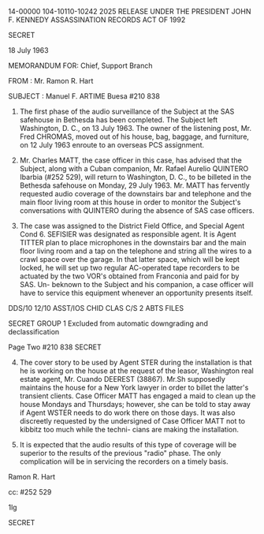 14-00000
104-10110-10242
2025 RELEASE UNDER THE PRESIDENT JOHN F. KENNEDY ASSASSINATION RECORDS ACT OF 1992

SECRET

18 July 1963

MEMORANDUM FOR: Chief, Support Branch

FROM : Mr. Ramon R. Hart

SUBJECT : Manuel F. ARTIME Buesa
#210 838

1. The first phase of the audio surveillance of the
Subject at the SAS safehouse in Bethesda has been completed.
The Subject left Washington, D. C., on 13 July 1963. The
owner of the listening post, Mr. Fred CHROMAS,
moved out of his house, bag, baggage, and furniture, on
12 July 1963 enroute to an overseas PCS assignment.

2. Mr. Charles MATT, the case officer in this case, has
advised that the Subject, along with a Cuban companion, Mr.
Rafael Aurelio QUINTERO Ibarbia (#252 529), will return to
Washington, D. C., to be billeted in the Bethesda safehouse on
Monday, 29 July 1963. Mr. MATT has fervently requested audio
coverage of the downstairs bar and telephone and the main floor
living room at this house in order to monitor the Subject's
conversations with QUINTERO during the absence of SAS case
officers.

3. The case was assigned to the District Field Office,
and Special Agent Cond 6. SEFISIER was designated as responsible
agent. It is Agent TITTER plan to place microphones in the
downstairs bar and the main floor living room and a tap on the
telephone and string all the wires to a crawl space over the
garage. In that latter space, which will be kept locked, he will
set up two regular AC-operated tape recorders to be actuated by
the two VOR's obtained from Franconia and paid for by SAS. Un-
beknown to the Subject and his companion, a case officer will
have to service this equipment whenever an opportunity presents
itself.

DDS/10
12/10
ASST/IOS
CHID
CLAS
C/S 2
ABTS
FILES

SECRET
GROUP 1
Excluded from automatic
downgrading and
declassification

Page Two
#210 838
SECRET

4. The cover story to be used by Agent STER during
the installation is that he is working on the house at the
request of the leasor, Washington real estate agent, Mr.
Cuando DEEREST (38867). Mr.Sh supposedly maintains
the house for a New York lawyer in order to billet the latter's
transient clients. Case Officer MATT has engaged a maid to
clean up the house Mondays and Thursdays; however, she can be
told to stay away if Agent WSTER needs to do work there on
those days. It was also discreetly requested by the undersigned
of Case Officer MATT not to kibbitz too much while the techni-
cians are making the installation.

5. It is expected that the audio results of this type
of coverage will be superior to the results of the previous
"radio" phase. The only complication will be in servicing the
recorders on a timely basis.

Ramon R. Hart

cc: #252 529

1lg

SECRET
